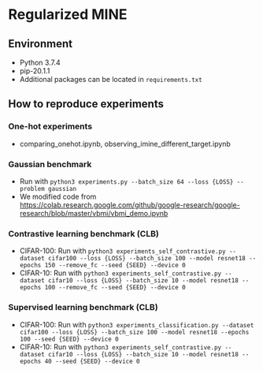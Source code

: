 # Regularized MINE
## Environment
- Python 3.7.4
- pip-20.1.1
- Additional packages can be located in `requirements.txt`

## How to reproduce experiments
### One-hot experiments
- comparing_onehot.ipynb, observing_imine_different_target.ipynb
### Gaussian benchmark
- Run with `python3 experiments.py --batch_size 64 --loss {LOSS} --problem gaussian`
- We modified code from https://colab.research.google.com/github/google-research/google-research/blob/master/vbmi/vbmi_demo.ipynb
### Contrastive learning benchmark (CLB)
- CIFAR-100: Run with `python3 experiments_self_contrastive.py --dataset cifar100 --loss {LOSS} --batch_size 100 --model resnet18 --epochs 150 --remove_fc --seed {SEED} --device 0`
- CIFAR-10: Run with `python3 experiments_self_contrastive.py --dataset cifar10 --loss {LOSS} --batch_size 10 --model resnet18 --epochs 100 --remove_fc --seed {SEED} --device 0`
### Supervised learning benchmark (CLB)
- CIFAR-100: Run with `python3 experiments_classification.py --dataset cifar100 --loss {LOSS} --batch_size 100 --model resnet18 --epochs 100 --seed {SEED} --device 0`
- CIFAR-10: Run with `python3 experiments_self_contrastive.py --dataset cifar10 --loss {LOSS} --batch_size 10 --model resnet18 --epochs 40 --seed {SEED} --device 0`
